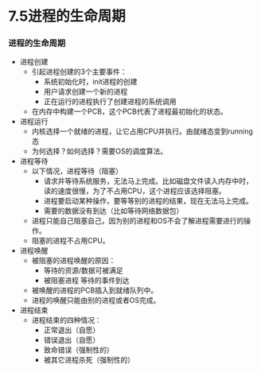 # 7.5进程的生命周期

### 进程的生命周期

* 进程创建
    * 引起进程创建的3个主要事件：
        * 系统初始化时，init进程的创建
        * 用户请求创建一个新的进程
        * 正在运行的进程执行了创建进程的系统调用
    * 在内存中构建一个PCB，这个PCB代表了进程最初始化的状态。
* 进程运行
    * 内核选择一个就绪的进程，让它占用CPU并执行。由就绪态变到running态
    * 为何选择？如何选择？需要OS的调度算法。
* 进程等待
    * 以下情况，进程等待（阻塞）
        * 请求并等待系统服务，无法马上完成。比如磁盘文件读入内存中时，读的速度很慢，为了不占用CPU，这个进程应该选择阻塞。
        * 进程要启动某种操作，要等等别的进程的结果，现在无法马上完成。
        * 需要的数据没有到达（比如等待网络数据包）
    * 进程只能自己阻塞自己，因为别的进程和OS不会了解进程需要进行的操作。
    * 阻塞的进程不占用CPU。
* 进程唤醒
    * 被阻塞的进程唤醒的原因：
        * 等待的资源/数据可被满足
        * 被阻塞进程   等待的事件到达
    * 被唤醒的进程的PCB插入到就绪队列中。
    * 进程的唤醒只能由别的进程或者OS完成。
* 进程结束
    * 进程结束的四种情况：
        * 正常退出（自愿）
        * 错误退出（自愿）
        * 致命错误（强制性的）
        * 被其它进程杀死（强制性的）



